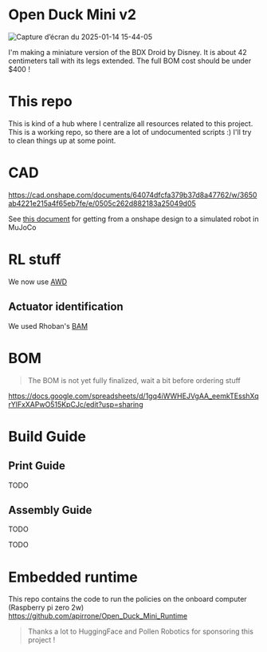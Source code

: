 # Open Duck Mini v2

![Capture d’écran du 2025-01-14 15-44-05](https://github.com/user-attachments/assets/d8e6c804-8b2a-4a32-8d05-eab38d4ba475)

I'm making a miniature version of the BDX Droid by Disney. It is about 42 centimeters tall with its legs extended.
The full BOM cost should be under $400 !

# This repo

This is kind of a hub where I centralize all resources related to this project. This is a working repo, so there are a lot of undocumented scripts :) I'll try to clean things up at some point.

# CAD

https://cad.onshape.com/documents/64074dfcfa379b37d8a47762/w/3650ab4221e215a4f65eb7fe/e/0505c262d882183a25049d05

See [this document](docs/prepare_robot.md) for getting from a onshape design to a simulated robot in MuJoCo

# RL stuff

We now use [AWD](https://github.com/rimim/AWD)

## Actuator identification 

We used Rhoban's [BAM](https://github.com/Rhoban/bam)

# BOM

> The BOM is not yet fully finalized, wait a bit before ordering stuff

https://docs.google.com/spreadsheets/d/1gq4iWWHEJVgAA_eemkTEsshXqrYlFxXAPwO515KpCJc/edit?usp=sharing

# Build Guide

## Print Guide

TODO

## Assembly Guide
TODO

TODO

# Embedded runtime

This repo contains the code to run the policies on the onboard computer (Raspberry pi zero 2w) https://github.com/apirrone/Open_Duck_Mini_Runtime


> Thanks a lot to HuggingFace and Pollen Robotics for sponsoring this project !
